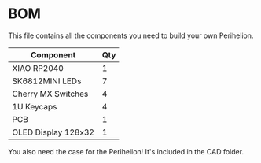 # BOM

This file contains all the components you need to build your own Perihelion. 

| Component | Qty |
|------|----------|
| XIAO RP2040 | 1 |
| SK6812MINI LEDs | 7 |
| Cherry MX Switches | 4 |
| 1U Keycaps | 4 |
| PCB | 1 |
| OLED Display 128x32 | 1 |


You also need the case for the Perihelion! It's included in the CAD folder.
